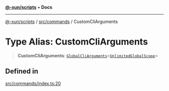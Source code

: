 [**@-xun/scripts**](../../../README.md) • **Docs**

***

[@-xun/scripts](../../../README.md) / [src/commands](../README.md) / CustomCliArguments

# Type Alias: CustomCliArguments

> **CustomCliArguments**: [`GlobalCliArguments`](../../configure/type-aliases/GlobalCliArguments.md)\<[`UnlimitedGlobalScope`](../../configure/enumerations/UnlimitedGlobalScope.md)\>

## Defined in

[src/commands/index.ts:20](https://github.com/Xunnamius/xscripts/blob/59530a02df766279a72886cbc0ab5e0790db98cc/src/commands/index.ts#L20)
